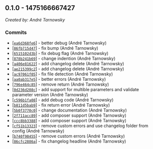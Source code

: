 ## 0.1.0 - 1475166667427

*Created by: André Tarnowsky*

### Commits
  - [[`ea6d368fe6`](https://github.com/lotterfriends/git-flow-buddy/commit/ea6d368fe6b1e2a22677745ed287b79b0d71f5ad)] - better debug (André Tarnowsky)
  - [[`86fb715d47`](https://github.com/lotterfriends/git-flow-buddy/commit/86fb715d47a15c916b49a46a91d3eb2e3ac92eca)] - fix bump (André Tarnowsky)
  - [[`6515102d3b`](https://github.com/lotterfriends/git-flow-buddy/commit/6515102d3b2cbd7085a2cd71f2c2f7f8d40106dd)] - fix debug flag (André Tarnowsky)
  - [[`878b241b69`](https://github.com/lotterfriends/git-flow-buddy/commit/878b241b6958a57f13dc50dfcad25e281b98496b)] - change indention (André Tarnowsky)
  - [[`a406e81622`](https://github.com/lotterfriends/git-flow-buddy/commit/a406e81622f897dc2d6014fd4ef12b94f0d85b49)] - add changelog delete (André Tarnowsky)
  - [[`ae215399c2`](https://github.com/lotterfriends/git-flow-buddy/commit/ae215399c26992eaa10d6159b8f6a1aa7c1fc8d9)] - add changelog delete (André Tarnowsky)
  - [[`ac97061f05`](https://github.com/lotterfriends/git-flow-buddy/commit/ac97061f0526a67a0ee725587200f890ce3e9732)] - fix file detection (André Tarnowsky)
  - [[`aa0ab317e5`](https://github.com/lotterfriends/git-flow-buddy/commit/aa0ab317e5f14165d016f59edbd4ab078fc17681)] - better errors (André Tarnowsky)
  - [[`796e464c85`](https://github.com/lotterfriends/git-flow-buddy/commit/796e464c85a44f8837b04e0fb2be5953587abd34)] - remove return (André Tarnowsky)
  - [[`0d236d208c`](https://github.com/lotterfriends/git-flow-buddy/commit/0d236d208c505f66c126b9d05fabec3f27f1a3d4)] - add support for multible parameters and validate parameter version (André Tarnowsky)
  - [[`c596b1fa08`](https://github.com/lotterfriends/git-flow-buddy/commit/c596b1fa0868b325eca508c53fa99b78312e5e77)] - add debug code (André Tarnowsky)
  - [[`b811d5bab9`](https://github.com/lotterfriends/git-flow-buddy/commit/b811d5bab9bb64d0ed5b570b68403427c397f319)] - fix return error (André Tarnowsky)
  - [[`5b0f3770c0`](https://github.com/lotterfriends/git-flow-buddy/commit/5b0f3770c0e4c360fa953954168530c33876a334)] - change documentation (André Tarnowsky)
  - [[`2f711acc89`](https://github.com/lotterfriends/git-flow-buddy/commit/2f711acc89b557dd90383a0e53e466c18eaaa377)] - add composer support (André Tarnowsky)
  - [[`ccc8bb3388`](https://github.com/lotterfriends/git-flow-buddy/commit/ccc8bb3388601ade9907edadd8cb94c466475d0e)] - add composer support (André Tarnowsky)
  - [[`cf51b13323`](https://github.com/lotterfriends/git-flow-buddy/commit/cf51b1332323b8e199d4e6004451b4c66e867e41)] - remove custom errors and use changelog folder from config (André Tarnowsky)
  - [[`b740f98455`](https://github.com/lotterfriends/git-flow-buddy/commit/b740f984552f5e8c27fbedb65fb3d2c00c2c43f8)] - remove custom errors (André Tarnowsky)
  - [[`86cfc2886a`](https://github.com/lotterfriends/git-flow-buddy/commit/86cfc2886afbc6ee4f145ee505ad6143b067c403)] - fix changelog headline (André Tarnowsky)
